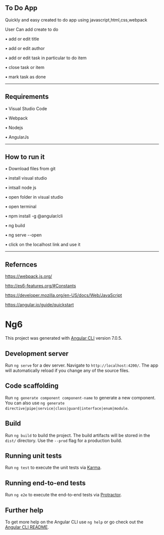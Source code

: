To Do App
----------------------
Quickly and easy created to do app using javascript,html,css,webpack

User Can add create to do 

•	add or edit title  

•	add or edit author

•	add or edit task in particular to do item 

•	close task or item

•	mark task as done

----------------------
Requirements
---------------------

•	Visual Studio Code

•	Webpack

•	Nodejs

•	AngularJs


----------------------
How to run it 
---------------------
•	Download files from git 

•	install visual studio

•	intsall node js

•	open folder in visual studio

•	open terminal 

• npm install -g @angular/cli

•	ng build

•	ng serve --open

•	click on the localhost link and use it


---------------------
Refernces
---------------------
https://webpack.js.org/

http://es6-features.org/#Constants

https://developer.mozilla.org/en-US/docs/Web/JavaScript

https://angular.io/guide/quickstart



# Ng6

This project was generated with [Angular CLI](https://github.com/angular/angular-cli) version 7.0.5.

## Development server

Run `ng serve` for a dev server. Navigate to `http://localhost:4200/`. The app will automatically reload if you change any of the source files.

## Code scaffolding

Run `ng generate component component-name` to generate a new component. You can also use `ng generate directive|pipe|service|class|guard|interface|enum|module`.

## Build

Run `ng build` to build the project. The build artifacts will be stored in the `dist/` directory. Use the `--prod` flag for a production build.

## Running unit tests

Run `ng test` to execute the unit tests via [Karma](https://karma-runner.github.io).

## Running end-to-end tests

Run `ng e2e` to execute the end-to-end tests via [Protractor](http://www.protractortest.org/).

## Further help

To get more help on the Angular CLI use `ng help` or go check out the [Angular CLI README](https://github.com/angular/angular-cli/blob/master/README.md).

